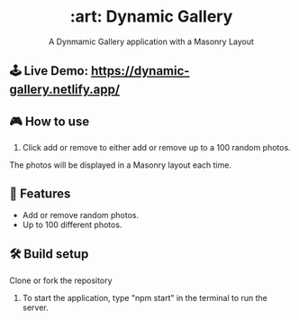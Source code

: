 <h1 align="center">:art: Dynamic Gallery</h1>

<p align="center">A Dynmamic Gallery application with a Masonry Layout</p>

## 🕹 Live Demo: https://dynamic-gallery.netlify.app/


## 🎮 How to use
1. Click add or remove to either add or remove up to a 100 random photos.

The photos will be displayed in a Masonry layout each time.

## 🚀 Features
- Add or remove random photos.
- Up to 100 different photos.


## 🛠 Build setup
Clone or fork the repository

1. To start the application, type "npm start" in the terminal to run the server.
